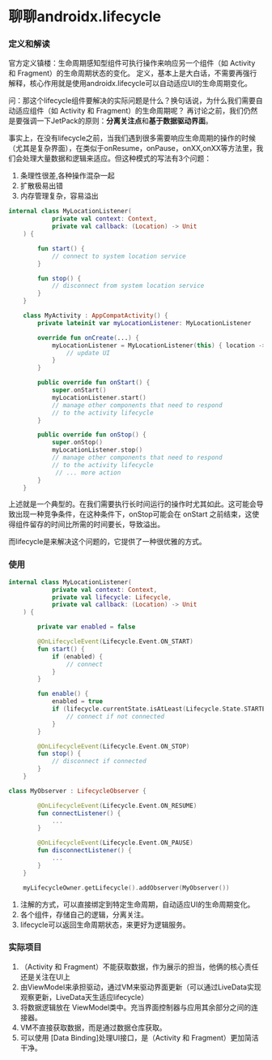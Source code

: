 #  聊聊androidx.lifecycle

### 定义和解读
官方定义镇楼：生命周期感知型组件可执行操作来响应另一个组件（如 Activity 和 Fragment）的生命周期状态的变化。
定义，基本上是大白话，不需要再强行解释，核心作用就是使用androidx.lifecycle可以自动适应UI的生命周期变化。

问：那这个lifecycle组件要解决的实际问题是什么？换句话说，为什么我们需要自动适应组件（如 Activity 和 Fragment）的生命周期呢？
再讨论之前，我们仍然是要强调一下JetPack的原则：**分离关注点**和**基于数据驱动界面**。

事实上，在没有lifecycle之前，当我们遇到很多需要响应生命周期的操作的时候（尤其是复杂界面），在类似于onResume，onPause，onXX,onXX等方法里，我们会处理大量数据和逻辑来适应。但这种模式的写法有3个问题：
1. 条理性很差,各种操作混杂一起
2. 扩散极易出错
3. 内存管理复杂，容易溢出
```kotlin
internal class MyLocationListener(
            private val context: Context,
            private val callback: (Location) -> Unit
    ) {

        fun start() {
            // connect to system location service
        }

        fun stop() {
            // disconnect from system location service
        }
    }

    class MyActivity : AppCompatActivity() {
        private lateinit var myLocationListener: MyLocationListener

        override fun onCreate(...) {
            myLocationListener = MyLocationListener(this) { location ->
                // update UI
            }
        }

        public override fun onStart() {
            super.onStart()
            myLocationListener.start()
            // manage other components that need to respond
            // to the activity lifecycle
        }

        public override fun onStop() {
            super.onStop()
            myLocationListener.stop()
            // manage other components that need to respond
            // to the activity lifecycle
			 // ... more action
        }
    }

```

上述就是一个典型的。在我们需要执行长时间运行的操作时尤其如此。这可能会导致出现一种竞争条件，在这种条件下，onStop可能会在 onStart  之前结束，这使得组件留存的时间比所需的时间要长，导致溢出。

而lifecycle是来解决这个问题的，它提供了一种很优雅的方式。

### 使用
```kotlin
internal class MyLocationListener(
            private val context: Context,
            private val lifecycle: Lifecycle,
            private val callback: (Location) -> Unit
    ) {

        private var enabled = false

        @OnLifecycleEvent(Lifecycle.Event.ON_START)
        fun start() {
            if (enabled) {
                // connect
            }
        }

        fun enable() {
            enabled = true
            if (lifecycle.currentState.isAtLeast(Lifecycle.State.STARTED)) {
                // connect if not connected
            }
        }

        @OnLifecycleEvent(Lifecycle.Event.ON_STOP)
        fun stop() {
            // disconnect if connected
        }
    }

class MyObserver : LifecycleObserver {

        @OnLifecycleEvent(Lifecycle.Event.ON_RESUME)
        fun connectListener() {
            ...
        }

        @OnLifecycleEvent(Lifecycle.Event.ON_PAUSE)
        fun disconnectListener() {
            ...
        }
    }

    myLifecycleOwner.getLifecycle().addObserver(MyObserver())
```

1. 注解的方式，可以直接绑定到特定生命周期，自动适应UI的生命周期变化。
2. 各个组件，存储自己的逻辑，分离关注。
3. lifecycle可以返回生命周期状态，来更好为逻辑服务。

### 实际项目
1. （Activity 和 Fragment）不能获取数据，作为展示的担当，他俩的核心责任还是关注在UI上
2. 由ViewModel来承担驱动，通过VM来驱动界面更新（可以通过LiveData实现观察更新，LiveData天生适应lifecycle）
3. 将数据逻辑放在  ViewModel类中。充当界面控制器与应用其余部分之间的连接器。
4. VM不直接获取数据，而是通过数据仓库获取。
5. 可以使用  [Data Binding]处理UI接口，是（Activity 和 Fragment）更加简洁干净。


#